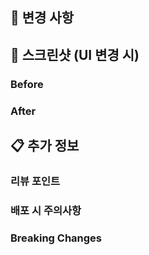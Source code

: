 ## 📝 변경 사항

<!-- 이 PR에서 변경된 내용을 간단히 설명해주세요 -->

## 📱 스크린샷 (UI 변경 시)

<!-- UI가 변경된 경우 Before/After 스크린샷을 첨부해주세요 -->

### Before

<!-- 변경 전 스크린샷 -->

### After

<!-- 변경 후 스크린샷 -->

## 📋 추가 정보

<!-- 리뷰어가 알아야 할 추가적인 정보가 있다면 작성해주세요 -->

### 리뷰 포인트

<!-- 특별히 리뷰받고 싶은 부분이 있다면 작성해주세요 -->

### 배포 시 주의사항

<!-- 배포할 때 주의해야 할 사항이 있다면 작성해주세요 -->

### Breaking Changes

<!-- 기존 코드나 API에 영향을 주는 변경사항이 있다면 작성해주세요 -->
